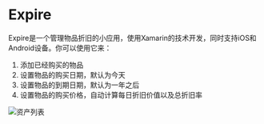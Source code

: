 # Expire
Expire是一个管理物品折旧的小应用，使用Xamarin的技术开发，同时支持iOS和Android设备。你可以使用它来：
1. 添加已经购买的物品
2. 设置物品的购买日期，默认为今天
3. 设置物品的到期日期，默认为一年之后
4. 设置物品的购买价格，自动计算每日折旧价值以及总折旧率

![资产列表](https://user-images.githubusercontent.com/132692/27769579-69749d3c-5f5f-11e7-8df0-a039ea99010f.png)
